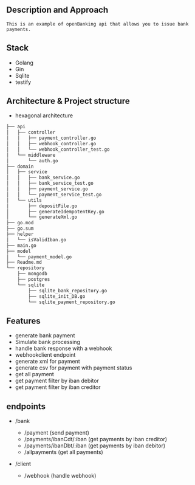 
## Description and Approach 
```This is an example of openBanking api that allows you to issue bank payments.```

## Stack
- Golang
- Gin
- Sqlite
- testify

## Architecture & Project structure
- hexagonal architecture

```md
├── api
│   ├── controller
│   │   ├── payment_controller.go
│   │   ├── webhook_controller.go
│   │   └── webhook_controller_test.go
│   └── middleware
│       └── auth.go
├── domain
│   ├── service
│   │   ├── bank_service.go
│   │   ├── bank_service_test.go
│   │   ├── payment_service.go
│   │   └── payment_service_test.go
│   └── utils
│       ├── depositFile.go
│       ├── generateIdempotentKey.go
│       └── generateXml.go
├── go.mod
├── go.sum
├── helper
│   └── isValidIban.go
├── main.go
├── model
│   └── payment_model.go
├── Readme.md
└── repository
    ├── mongodb
    ├── postgres
    └── sqlite
        ├── sqlite_bank_repository.go
        ├── sqlite_init_DB.go
        └── sqlite_payment_repository.go
```

## Features

- generate bank payment
- Simulate bank processing
- handle bank response with a webhook
- webhookclient endpoint
- generate xml for payment 
- generate csv for payment with payment status
- get all payment 
- get payment filter by iban debitor
- get payment filter by iban creditor

## endpoints

- /bank
    - /payment (send payment)
    - /payments/ibanCdt/:iban (get payments by iban creditor)
    - /payments/ibanDbt/:iban (get payments by iban debitor)
    - /allpayments (get all payments)

- /client
    - /webhook (handle webhook)